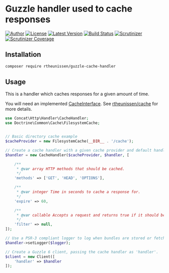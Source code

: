 # Guzzle handler used to cache responses

[![Author](http://img.shields.io/badge/author-@rudi_theunissen-blue.svg?style=flat-square)](https://twitter.com/rudi_theunissen)
[![License](https://img.shields.io/packagist/l/rtheunissen/guzzle-cache-handler.svg?style=flat-square)](https://packagist.org/packages/rtheunissen/guzzle-cache-handler)
[![Latest Version](https://img.shields.io/packagist/v/rtheunissen/guzzle-cache-handler.svg?style=flat-square)](https://packagist.org/packages/rtheunissen/guzzle-cache-handler)
[![Build Status](https://img.shields.io/travis/rtheunissen/guzzle-cache-handler.svg?style=flat-square&branch=master)](https://travis-ci.org/rtheunissen/guzzle-cache-handler)
[![Scrutinizer](https://img.shields.io/scrutinizer/g/rtheunissen/guzzle-cache-handler.svg?style=flat-square)](https://scrutinizer-ci.com/g/rtheunissen/guzzle-cache-handler/)
[![Scrutinizer Coverage](https://img.shields.io/scrutinizer/coverage/g/rtheunissen/guzzle-cache-handler.svg?style=flat-square)](https://scrutinizer-ci.com/g/rtheunissen/guzzle-cache-handler/)

## Installation

```bash
composer require rtheunissen/guzzle-cache-handler
```

## Usage

This is a handler which caches responses for a given amount of time. 

You will need an implemented [CacheInterface](https://github.com/rtheunissen/cache/blob/master/src/CacheInterface.php). See [rtheunissen/cache](https://github.com/rtheunissen/cache) for more
details.


```php
use Concat\Http\Handler\CacheHandler;
use Doctrine\Common\Cache\FilesystemCache;


// Basic directory cache example
$cacheProvider = new FilesystemCache(__DIR__ . '/cache');

// Create a cache handler with a given cache provider and default handler.
$handler = new CacheHandler($cacheProvider, $handler, [

    /**
     * @var array HTTP methods that should be cached.
     */
    'methods' => ['GET', 'HEAD', 'OPTIONS'],

    /**
     * @var integer Time in seconds to cache a response for.
     */
    'expire' => 60,

    /**
     * @var callable Accepts a request and returns true if it should be cached.
     */
    'filter' => null,
]);

// Use a PSR-3 compliant logger to log when bundles are stored or fetched.
$handler->setLogger($logger);

// Create a Guzzle 6 client, passing the cache handler as 'handler'.
$client = new Client([
    'handler' => $handler
]);
```
